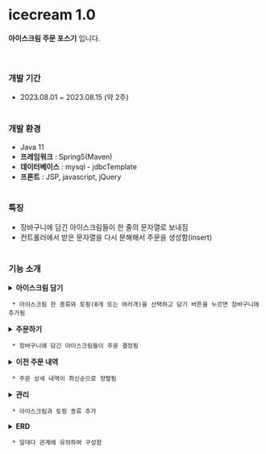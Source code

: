 # icecream 1.0
**아이스크림 주문 포스기** 입니다.<br><br><br>

### 개발 기간
* 2023.08.01 ~ 2023.08.15 (약 2주)<br><br>

### 개발 환경
* Java 11
* **프레임워크** : Spring5(Maven)
* **데이터베이스** : mysql - jdbcTemplate
* **프론트** : JSP, javascript, jQuery<br><br>

### 특징
* 장바구니에 담긴 아이스크림들이 한 줄의 문자열로 보내짐
* 컨트롤러에서 받은 문자열을 다시 분해해서 주문을 생성함(insert)<br><br>

### 기능 소개
<details><summary><b>아이스크림 담기</b></summary>
  <div>
    <img src="icecream/WebContent/스크린샷 2024-06-12 145442.png">
  </div>
</details>

     * 아이스크림 한 종류와 토핑(0개 또는 여러개)을 선택하고 담기 버튼을 누르면 장바구니에 추가됨
     
<details><summary><b>주문하기</b></summary>
  <div>
    <img src="icecream/WebContent/스크린샷 2024-06-12 150051.png">
  </div>
</details>

     * 장바구니에 담긴 아이스크림들이 주문 결정됨

<details><summary><b>이전 주문 내역</b></summary>
  <div>
    <img src="icecream/WebContent/스크린샷 2024-06-12 150413.png">
  </div>
</details>

     * 주문 상세 내역이 최신순으로 정렬됨

<details><summary><b>관리</b></summary>
  <div>
    <img src="icecream/WebContent/스크린샷 2024-06-12 150640.png">
  </div>
</details>

     * 아이스크림과 토핑 종류 추가

<details><summary><b>ERD</b></summary>
  <div>
    <img src="icecream/WebContent/IceCreamERD.png">
  </div>
</details>

     * 일대다 관계에 유의하여 구성함
